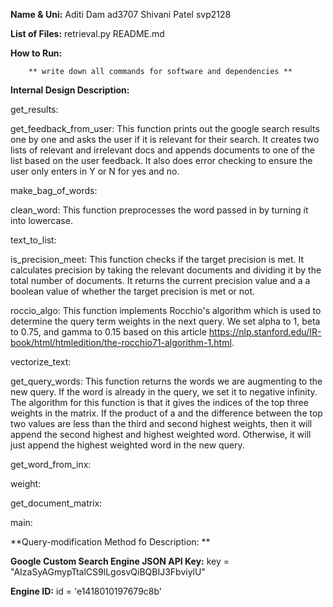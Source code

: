 **Name & Uni:**
        Aditi Dam ad3707
        Shivani Patel svp2128

**List of Files:**
retrieval.py 
README.md

**How to Run:**

        ** write down all commands for software and dependencies **

**Internal Design Description:**

get_results: 

get_feedback_from_user: 
This function prints out the google search results one by one and asks the user if it is relevant for their search. It creates two lists of relevant and irrelevant docs and appends documents to one of the list based on the user feedback. It also does error checking to ensure the user only enters in Y or N for yes and no. 

make_bag_of_words:

clean_word:
This function preprocesses the word passed in by turning it into lowercase. 

text_to_list:

is_precision_meet:
This function checks if the target precision is met. It calculates precision by taking the relevant documents and dividing it by the total number of documents. It returns the current precision value and a a boolean value of whether the target precision is met or not. 

roccio_algo:
This function implements Rocchio's algorithm which is used to determine the query term weights in the next query. We set alpha to 1, beta to 0.75, and gamma to 0.15 based on this article https://nlp.stanford.edu/IR-book/html/htmledition/the-rocchio71-algorithm-1.html. 

vectorize_text:

get_query_words:
This function returns the words we are augmenting to the new query. If the word is already in the query, we set it to negative infinity. The algorithm for this function is that it gives the indices of the top three weights in the matrix. If the product of a and the difference between the top two values are less than the third and second highest weights, then it will append the second highest and highest weighted word. Otherwise, it will just append the highest weighted word in the new query. 

get_word_from_inx:

weight:

get_document_matrix:

main: 



**Query-modification Method fo Description: **


**Google Custom Search Engine JSON API Key:**
key = "AIzaSyAGmypTtalCS9lLgosvQiBQBIJ3FbviylU"

**Engine ID:**
id = 'e1418010197679c8b'

